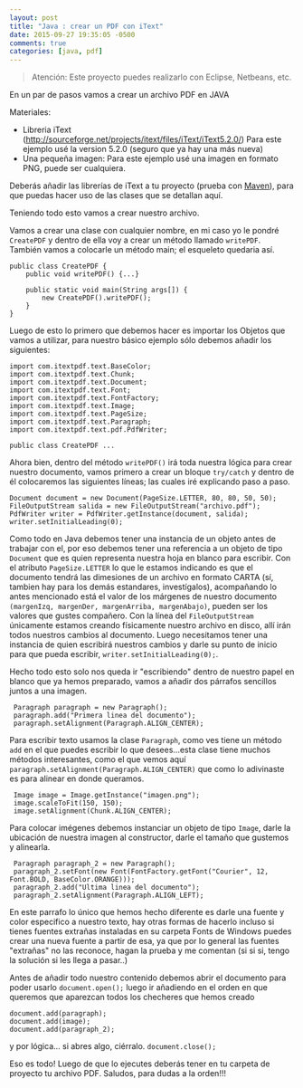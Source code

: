 ```yaml
---
layout: post
title: "Java : crear un PDF con iText"
date: 2015-09-27 19:35:05 -0500
comments: true
categories: [java, pdf] 
---
```

>Atención: Este proyecto puedes realizarlo con Eclipse, Netbeans, etc.

En un par de pasos vamos a crear un archivo PDF en JAVA

Materiales:

*    Libreria iText (http://sourceforge.net/projects/itext/files/iText/iText5.2.0/) Para este ejemplo usé la version 5.2.0 (seguro que ya hay una más nueva)
*    Una pequeña imagen: Para este ejemplo usé una imagen en formato PNG, puede ser cualquiera.

Deberás añadir las librerías de iText a tu proyecto (prueba con [Maven](https://maven.apache.org/)), para que puedas hacer uso de las clases que se detallan aquí.

Teniendo todo esto vamos a crear nuestro archivo.

Vamos a crear una clase con cualquier nombre, en mi caso yo le pondré `CreatePDF` y dentro de ella voy a crear un método llamado `writePDF`. También vamos
a colocarle un método main; el esqueleto quedaria así.

    public class CreatePDF {
        public void writePDF() {...}
        
        public static void main(String args[]) {
            new CreatePDF().writePDF();
        }
    }
	
Luego de esto lo primero que debemos hacer es importar los Objetos que vamos a utilizar, para nuestro básico ejemplo sólo debemos añadir los siguientes:

    import com.itextpdf.text.BaseColor;
    import com.itextpdf.text.Chunk;
    import com.itextpdf.text.Document;
    import com.itextpdf.text.Font;
    import com.itextpdf.text.FontFactory;
    import com.itextpdf.text.Image;
    import com.itextpdf.text.PageSize;
    import com.itextpdf.text.Paragraph;
    import com.itextpdf.text.pdf.PdfWriter;
   
    public class CreatePDF ...
	
Ahora bien, dentro del método `writePDF()` irá toda nuestra lógica para crear nuestro documento, vamos primero a crear un bloque `try/catch` y dentro de él colocaremos las siguientes líneas; las cuales iré explicando paso a paso.

    Document document = new Document(PageSize.LETTER, 80, 80, 50, 50);
    FileOutputStream salida = new FileOutputStream("archivo.pdf");
    PdfWriter writer = PdfWriter.getInstance(document, salida);
    writer.setInitialLeading(0);
	
Como todo en Java debemos tener una instancia de un objeto antes de trabajar con el, por eso debemos tener una referencia a un objeto de tipo
`Document` que es quien representa nuestra hoja en blanco para escribir. Con el atributo `PageSize.LETTER` lo que le estamos indicando es que el
documento tendrá las dimesiones de un archivo en formato CARTA (sí, tambien hay para los demás estandares, investígalos), acompañando lo antes mencionado
está el valor de los márgenes de nuestro documento `(margenIzq, margenDer, margenArriba, margenAbajo)`, pueden ser los valores que gustes compañero.
Con la línea del `FileOutputStream` únicamente estamos creando físicamente nuestro archivo en disco, allí irán todos nuestros cambios al documento.
Luego necesitamos tener una instancia de quien escribirá nuestros cambios y darle su punto de inicio para que pueda escribir, `writer.setInitialLeading(0);`.

Hecho todo esto solo nos queda ir "escribiendo" dentro de nuestro papel en blanco que ya hemos preparado, vamos a añadir dos párrafos sencillos juntos a una imagen.

     Paragraph paragraph = new Paragraph();
     paragraph.add("Primera linea del documento");
     paragraph.setAlignment(Paragraph.ALIGN_CENTER);

Para escribir texto usamos la clase `Paragraph`, como ves tiene un método `add` en el que puedes escribir lo que desees...esta clase tiene muchos métodos interesantes, como el que vemos aquí `paragraph.setAlignment(Paragraph.ALIGN_CENTER)` que como lo
adivinaste es para alinear en donde queramos.

     Image image = Image.getInstance("imagen.png");
     image.scaleToFit(150, 150);
     image.setAlignment(Chunk.ALIGN_CENTER);

Para colocar imégenes debemos instanciar un objeto de tipo `Image`, darle la ubicación de nuestra imagen al constructor, darle el tamaño que gustemos y alinearla.

     Paragraph paragraph_2 = new Paragraph();
     paragraph_2.setFont(new Font(FontFactory.getFont("Courier", 12, Font.BOLD, BaseColor.ORANGE)));
     paragraph_2.add("Ultima linea del documento");
     paragraph_2.setAlignment(Paragraph.ALIGN_LEFT);
	 
En este parrafo lo único que hemos hecho diferente es darle una fuente y color especifico a nuestro texto, hay otras formas de hacerlo
incluso si tienes fuentes extrañas instaladas en su carpeta Fonts de Windows puedes crear una nueva fuente a partir de esa, ya que por lo
general las fuentes "extrañas" no las reconoce, hagan la prueba y me comentan (si si si, tengo la solución si les llega a pasar..)

Antes de añadir todo nuestro contenido debemos abrir el documento para poder usarlo `document.open();` luego ir añadiendo en el orden en que queremos que aparezcan todos los checheres que hemos creado

    document.add(paragraph);
    document.add(image);
    document.add(paragraph_2);

y por lógica... si abres algo, ciérralo. `document.close();`

Eso es todo! Luego de que lo ejecutes deberás tener en tu carpeta de proyecto tu archivo PDF.
Saludos, para dudas a la orden!!! 
